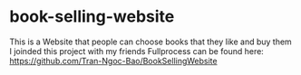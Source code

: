 # book-selling-website
This is a Website that people can choose books that they like and buy them
I joinded this project with my friends
Fullprocess can be found here: https://github.com/Tran-Ngoc-Bao/BookSellingWebsite
